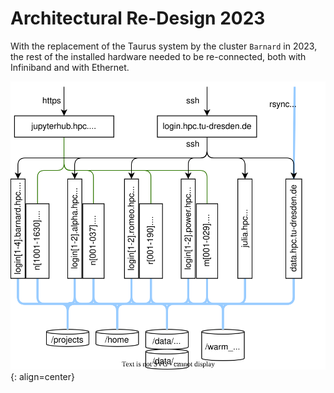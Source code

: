 # Architectural Re-Design 2023

With the replacement of the Taurus system by the cluster `Barnard` in 2023,
the rest of the installed hardware needed to be re-connected, both with
Infiniband and with Ethernet.


![Architecture overview 2023](misc/architecture_2023.svg)
{: align=center}